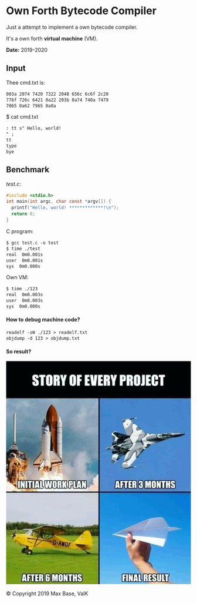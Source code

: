 # Own Forth Bytecode Compiler

Just a attempt to implement a own bytecode compiler.

It's a own forth **virtual machine** (VM).

**Date:** 2019-2020

## Input

Thee cmd.txt is:

```
003a 2074 7420 7322 2048 656c 6c6f 2c20
776f 726c 6421 0a22 203b 0a74 740a 7479
7065 0a62 7965 0a0a
```

$ cat cmd.txt 

```
: tt s" Hello, world!
" ;
tt
type
bye
```

## Benchmark

_test.c_:
```c
#include <stdio.h>
int main(int argc, char const *argv[]) {
  printf("Hello, world! *************!\n");
  return 0;
}
```

C program:

```
$ gcc test.c -o test
$ time ./test
real  0m0.001s
user  0m0.001s
sys  0m0.000s
```

Own VM:

```
$ time ./123
real  0m0.003s
user  0m0.003s
sys  0m0.000s
```
#### How to debug machine code?

```
readelf -sW ./123 > readelf.txt
objdump -d 123 > objdump.txt
```

#### So result?

![own forth virtual machine using pure c](image.jpg)

© Copyright 2019 Max Base, ValK
